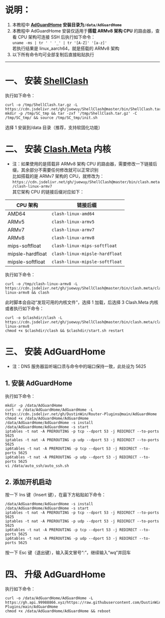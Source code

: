 # 说明：
1. 本教程中 **[AdGuardHome](https://github.com/AdguardTeam/AdGuardHome) 安装目录为`/data/AdGuardHome`**
2. 本教程中 AdGuardHome 安装仅适用于**搭载 ARMv8 架构 CPU** 的路由器，查看 CPU 架构可连接 SSH 后执行如下命令：  
`uname -ms | tr ' ' '_' | tr '[A-Z]' '[a-z]'`  
若执行结果是 linux_aarch64，就是搭载的 ARMv8 架构  
3. 以下所有命令均可全部复制后直接粘贴执行
---
# 一、 安装 [ShellClash](https://github.com/juewuy/ShellClash)
执行如下命令：
```
curl -o /tmp/ShellClash.tar.gz -L https://cdn.jsdelivr.net/gh/juewuy/ShellClash@master/bin/ShellClash.tar.gz
mkdir -p /tmp/SC_tmp && tar -zxf '/tmp/ShellClash.tar.gz' -C /tmp/SC_tmp/ && source /tmp/SC_tmp/init.sh
```
选择 1 安装到/data 目录（推荐，支持软固化功能）
# 二、 安装 [Clash.Meta](https://github.com/MetaCubeX/Clash.Meta) 内核
- 注：如果使用的是搭载非 ARMv8 架构 CPU 的路由器，需要修改一下链接后缀，其余部分不需要任何修改就可以正常识别  
比如搭载的是 ARMv7 架构的 CPU，就修改为：  
`https://cdn.jsdelivr.net/gh/juewuy/ShellClash@master/bin/clash.meta/clash-linux-armv7`  
其它架构 CPU 的链接后缀对应如下：

|CPU 架构|链接后缀|
|-----|-----|
|AMD64|`clash-linux-amd64`|
|ARMv5|`clash-linux-armv5`|
|ARMv7|`clash-linux-armv7`|
|ARMv8|`clash-linux-armv8`|
|mips-softfloat|`clash-linux-mips-softfloat`|
|mipsle-hardfloat|`clash-linux-mipsle-hardfloat`|
|mipsle-softfloat|`clash-linux-mipsle-softfloat`|

执行如下命令：
```
curl -o /tmp/clash-linux-armv8 -L https://cdn.jsdelivr.net/gh/juewuy/ShellClash@master/bin/clash.meta/clash-linux-armv8 && clash
```
此时脚本会自动“发现可用的内核文件”，选择 1 加载，后选择 3 Clash.Meta 内核  
或者执行如下命令：
```
curl -o $clashdir/clash -L https://cdn.jsdelivr.net/gh/juewuy/ShellClash@master/bin/clash.meta/clash-linux-armv8
chmod +x $clashdir/clash && $clashdir/start.sh restart
```

# 三、 安装 AdGuardHome
- 注：DNS 服务器监听端口须与命令中的端口保持一致，此处设为 5625
## 1. 安装 AdGuardHome
执行如下命令：
```
mkdir -p /data/AdGuardHome
curl -o /data/AdGuardHome/AdGuardHome -L https://cdn.jsdelivr.net/gh/DustinWin/Router-Plugins@main/AdGuardHome
chmod +x /data/AdGuardHome/AdGuardHome
/data/AdGuardHome/AdGuardHome -s install
/data/AdGuardHome/AdGuardHome -s start
iptables -t nat -A PREROUTING -p tcp --dport 53 -j REDIRECT --to-ports 5625
iptables -t nat -A PREROUTING -p udp --dport 53 -j REDIRECT --to-ports 5625
ip6tables -t nat -A PREROUTING -p tcp --dport 53 -j REDIRECT --to-ports 5625
ip6tables -t nat -A PREROUTING -p udp --dport 53 -j REDIRECT --to-ports 5625
vi /data/auto_ssh/auto_ssh.sh
```
## 2. 添加开机启动
按一下 Ins 键（Insert 键），在最下方粘贴如下命令：
```
/data/AdGuardHome/AdGuardHome -s install
/data/AdGuardHome/AdGuardHome -s start
iptables -t nat -A PREROUTING -p tcp --dport 53 -j REDIRECT --to-ports 5625
iptables -t nat -A PREROUTING -p udp --dport 53 -j REDIRECT --to-ports 5625
ip6tables -t nat -A PREROUTING -p tcp --dport 53 -j REDIRECT --to-ports 5625
ip6tables -t nat -A PREROUTING -p udp --dport 53 -j REDIRECT --to-ports 5625
```
按一下 Esc 键（退出键），输入英文冒号“:”，继续输入“wq”并回车
# 四、 升级 AdGuardHome
执行如下命令：
```
curl -o /data/AdGuardHome/AdGuardHome -L https://gh.api.99988866.xyz/https://raw.githubusercontent.com/DustinWin/Router-Plugins/main/AdGuardHome
chmod +x /data/AdGuardHome/AdGuardHome && reboot
```
